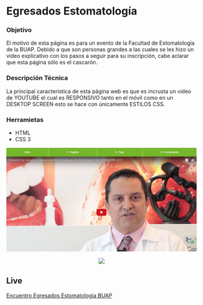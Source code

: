 Egresados Estomatología
===========

### Objetivo
El motivo de esta página es para un evento de la Facultad de Estomatología de la BUAP. Debido a que son personas grandes a las cuales se les hizo un video explicativo con los pasos a seguir para su inscripción, cabe aclarar que esta página sólo es el cascarón.

### Descripción Técnica
La principal característica de esta página web es que es incrusta un video de YOUTUBE el cual es RESPONSIVO tanto en el móvil como en un DESKTOP SCREEN esto se hace con únicamente ESTILOS CSS.

### Herramietas
* HTML
* CSS 3

![Desktop](https://raw.githubusercontent.com/ginppian/PaginaEgresados/master/web2.png)
<p align="center">
  <img src="https://github.com/ginppian/PaginaEgresados/blob/master/mov2.png =284x160">
</p>



## Live
[Encuentro Egresados Estomatología BUAP](https://nut.com.mx/ginppian/estoma/egresados)
